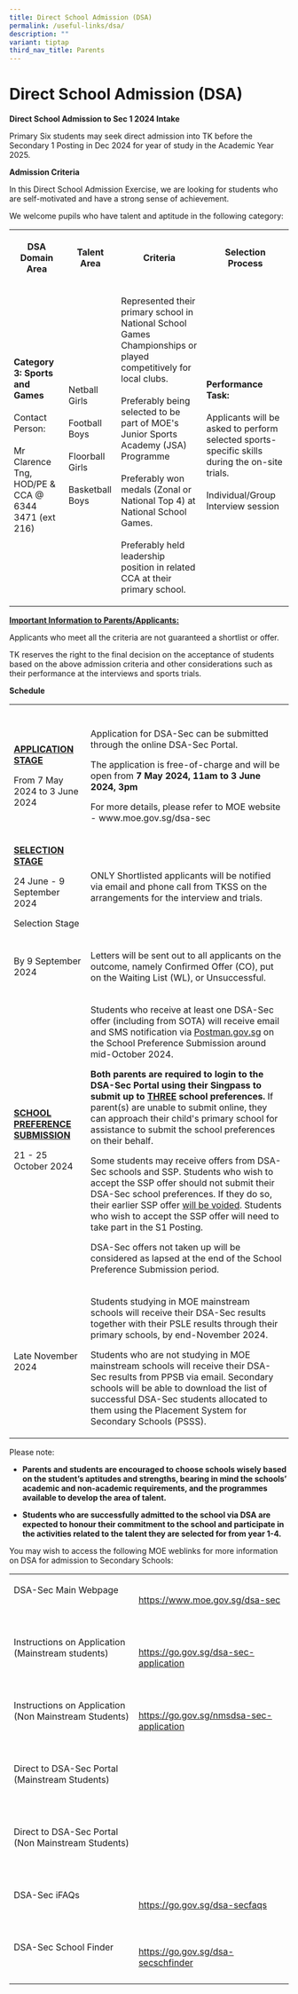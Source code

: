 ```yaml
---
title: Direct School Admission (DSA)
permalink: /useful-links/dsa/
description: ""
variant: tiptap
third_nav_title: Parents
---
```

<h1>Direct School Admission (DSA)</h1>
<p><strong>Direct School Admission to Sec 1 2024 Intake</strong>
</p>
<p>Primary Six students may seek direct admission into TK before the Secondary
1 Posting in Dec 2024 for year of study in the Academic Year 2025.</p>
<p><strong>Admission Criteria</strong>
</p>
<p>In this Direct School Admission Exercise, we are looking for students
who are self-motivated and have a strong sense of achievement.</p>
<p>We welcome pupils who have talent and aptitude in the following category:</p>
<table style="minWidth: 100px">
<colgroup>
<col>
<col>
<col>
<col>
</colgroup>
<tbody>
<tr>
<th rowspan="1" colspan="1">
<p>DSA Domain Area</p>
</th>
<th rowspan="1" colspan="1">
<p>Talent Area</p>
</th>
<th rowspan="1" colspan="1">
<p>Criteria</p>
</th>
<th rowspan="1" colspan="1">
<p>Selection Process</p>
</th>
</tr>
<tr>
<td rowspan="1" colspan="1">
<p><strong>Category 3: Sports and Games</strong> 
<br>
<br>Contact Person:
<br>
<br>Mr Clarence Tng, HOD/PE &amp; CCA @ 6344 3471 (ext 216)</p>
</td>
<td rowspan="1" colspan="1">
<p>Netball Girls
<br>
<br>Football Boys
<br>
<br>Floorball Girls
<br>
<br>Basketball Boys</p>
</td>
<td rowspan="1" colspan="1">
<p>Represented their primary school in National School Games Championships
or played competitively for local clubs.
<br>
<br>Preferably being selected to be part of MOE's Junior Sports Academy (JSA)
Programme
<br>
<br>Preferably won medals (Zonal or National Top 4) at National School Games.
<br>
<br>Preferably held leadership position in related CCA at their primary school.</p>
</td>
<td rowspan="1" colspan="1">
<p><strong>Performance Task:</strong> 
<br>
<br>Applicants will be asked to perform selected sports-specific skills during
the on-site trials.
<br>
<br>Individual/Group Interview session</p>
</td>
</tr>
</tbody>
</table>
<p><strong><u>Important Information to Parents/Applicants:</u></strong>
</p>
<p>Applicants who meet all the criteria are not guaranteed a shortlist or
offer.</p>
<p>TK reserves the right to the final decision on the acceptance of students
based on the above admission criteria and other considerations such as
their performance at the interviews and sports trials.</p>
<p></p>
<p><strong>Schedule</strong>
</p>
<table style="minWidth: 50px">
<colgroup>
<col>
<col>
</colgroup>
<tbody>
<tr>
<th rowspan="1" colspan="1">
<p></p>
</th>
<th rowspan="1" colspan="1">
<p></p>
</th>
</tr>
<tr>
<td rowspan="1" colspan="1">
<p><strong><u>APPLICATION STAGE</u></strong>
</p>
<p>From 7 May 2024 to 3 June 2024</p>
</td>
<td rowspan="1" colspan="1">
<p>Application for DSA-Sec can be submitted through the online DSA-Sec Portal.</p>
<p></p>
<p>The application is free-of-charge and will be open from <strong>7 May 2024, 11am to 3 June 2024, 3pm</strong>
</p>
<p></p>
<p>For more details, please refer to MOE website - <a rel="noopener noreferrer nofollow" target="_blank">www.moe.gov.sg/dsa-sec</a>
</p>
</td>
</tr>
<tr>
<td rowspan="1" colspan="1">
<p><strong><u>SELECTION STAGE</u></strong>
</p>
<p>24 June - 9 September 2024</p>
<p>Selection Stage</p>
</td>
<td rowspan="1" colspan="1">
<p>ONLY Shortlisted applicants will be notified via email and phone call
from TKSS on the arrangements for the interview and trials.</p>
</td>
</tr>
<tr>
<td rowspan="1" colspan="1">
<p>By 9 September 2024</p>
</td>
<td rowspan="1" colspan="1">
<p>Letters will be sent out to all applicants on the outcome, namely Confirmed
Offer (CO), put on the Waiting List (WL), or Unsuccessful.</p>
</td>
</tr>
<tr>
<td rowspan="1" colspan="1">
<p><strong><u>SCHOOL PREFERENCE SUBMISSION</u></strong>
</p>
<p>21 - 25 October 2024</p>
</td>
<td rowspan="1" colspan="1">
<p>Students who receive at least one DSA-Sec offer (including from SOTA)
will receive email and SMS notification via <a href="http://Postman.gov.sg" rel="noopener noreferrer nofollow" target="_blank">Postman.gov.sg</a> on the School Preference
Submission around mid-October 2024.</p>
<p></p>
<p><strong>Both parents are required to login to the DSA-Sec Portal using their Singpass to submit up to <u>THREE</u> school preferences.</strong> If
parent(s) are unable to submit online, they can approach their child's
primary school for assistance to submit the school preferences on their
behalf.</p>
<p></p>
<p>Some students may receive offers from DSA-Sec schools and SSP. Students
who wish to accept the SSP offer should not submit their DSA-Sec school
preferences. If they do so, their earlier SSP offer <u>will be voided</u>.
Students who wish to accept the SSP offer will need to take part in the
S1 Posting.</p>
<p></p>
<p>DSA-Sec offers not taken up will be considered as lapsed at the end of
the School Preference Submission period.</p>
</td>
</tr>
<tr>
<td rowspan="1" colspan="1">
<p>Late November 2024</p>
</td>
<td rowspan="1" colspan="1">
<p>Students studying in MOE mainstream schools will receive their DSA-Sec
results together with their PSLE results through their primary schools,
by end-November 2024.</p>
<p></p>
<p>Students who are not studying in MOE mainstream schools will receive their
DSA-Sec results from PPSB via email. Secondary schools will be able to
download the list of successful DSA-Sec students allocated to them using
the Placement System for Secondary Schools (PSSS).</p>
</td>
</tr>
</tbody>
</table>
<p></p>
<p>Please note:</p>
<ul data-tight="true" class="tight">
<li>
<p><strong>Parents and students are encouraged to choose schools wisely based on the student’s aptitudes and strengths, bearing in mind the schools’ academic and non-academic requirements, and the programmes available to develop the area of talent.</strong>
</p>
</li>
<li>
<p><strong>Students who are successfully admitted to the school via DSA are expected to honour their commitment to the school and participate in the activities related to the talent they are selected for from year 1-4.</strong>
</p>
</li>
</ul>
<p></p>
<p>You may wish to access the following MOE weblinks for more information
on DSA for admission to Secondary Schools:</p>
<table style="minWidth: 50px">
<colgroup>
<col>
<col>
</colgroup>
<tbody>
<tr>
<td rowspan="1" colspan="1">
<p>DSA-Sec Main Webpage</p>
<p>&nbsp;</p>
</td>
<td rowspan="1" colspan="1">
<p><a href="https://www.moe.gov.sg/dsa-sec" rel="noopener noreferrer nofollow" target="_blank">https://www.moe.gov.sg/dsa-sec</a>
</p>
</td>
</tr>
<tr>
<td rowspan="1" colspan="1">
<p>Instructions on Application (Mainstream students)</p>
<p>&nbsp;</p>
</td>
<td rowspan="1" colspan="1">
<p><a href="https://go.gov.sg/dsa-sec-application" rel="noopener noreferrer nofollow" target="_blank">https://go.gov.sg/dsa-sec-application</a>
</p>
</td>
</tr>
<tr>
<td rowspan="1" colspan="1">
<p>Instructions on Application (Non Mainstream Students)</p>
<p>&nbsp;</p>
</td>
<td rowspan="1" colspan="1">
<p><a href="https://go.gov.sg/nmsdsa-sec-application" rel="noopener noreferrer nofollow" target="_blank">https://go.gov.sg/nmsdsa-sec-application</a>
</p>
</td>
</tr>
<tr>
<td rowspan="1" colspan="1">
<p>Direct to DSA-Sec Portal (Mainstream Students)</p>
<p>&nbsp;</p>
</td>
<td rowspan="1" colspan="1">
<p></p>
</td>
</tr>
<tr>
<td rowspan="1" colspan="1">
<p>Direct to DSA-Sec Portal (Non Mainstream Students)</p>
<p>&nbsp;</p>
</td>
<td rowspan="1" colspan="1">
<p></p>
</td>
</tr>
<tr>
<td rowspan="1" colspan="1">
<p>DSA-Sec iFAQs</p>
<p>&nbsp;</p>
</td>
<td rowspan="1" colspan="1">
<p><a href="https://go.gov.sg/dsa-secfaqs" rel="noopener noreferrer nofollow" target="_blank">https://go.gov.sg/dsa-secfaqs</a>
</p>
</td>
</tr>
<tr>
<td rowspan="1" colspan="1">
<p>DSA-Sec School Finder</p>
<p>&nbsp;</p>
</td>
<td rowspan="1" colspan="1">
<p><a href="https://go.gov.sg/dsa-secschfinder" rel="noopener noreferrer nofollow" target="_blank">https://go.gov.sg/dsa-secschfinder</a>
</p>
</td>
</tr>
</tbody>
</table>
<p></p>